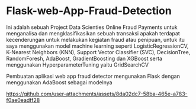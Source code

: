 # Flask-web-App-Fraud-Detection

Ini adalah sebuah Project Data Scienties Online Fraud Payments untuk menganalisa dan mengklasifikasikan sebuah transaksi apakah terdapat kecenderungan untuk melakukan kegiatan fraud atau penipuan, untuk itu saya menggunakan model machine learning seperti LogisticRegressionCV, K-Nearest Neighbors (KNN), Support Vector Classifier (SVC), DecisionTree, RandomForesh, AdaBoost, GradientBoosting dan XGBoost serta menggunakan HyperparameterTuning yaitu GridSearchCV

Pembuatan aplikasi web app fraud detector mengunakan Flask dengan menggunakan AdaBoost sebagai modelnya



https://github.com/user-attachments/assets/8da02dc7-58ba-465e-a783-f0ae0eadff28

